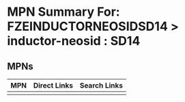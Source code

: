 



# MPN Summary For: FZEINDUCTORNEOSIDSD14 > inductor-neosid : SD14

## MPNs
  

|MPN|Direct Links|Search Links|
| :--- | :--- | :--- |
||||
